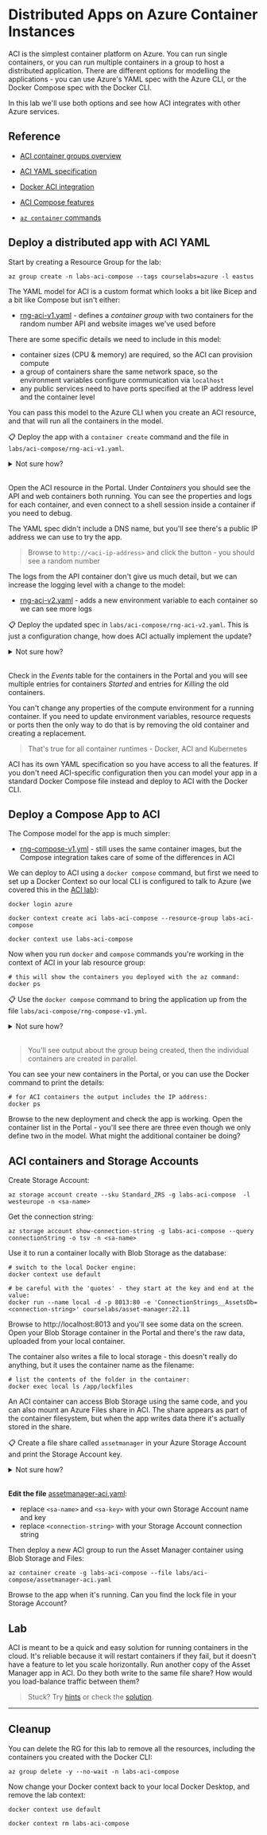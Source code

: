 # Distributed Apps on Azure Container Instances

ACI is the simplest container platform on Azure. You can run single containers, or you can run multiple containers in a group to host a distributed application. There are different options for modelling the applications - you can use Azure's YAML spec with the Azure CLI, or the Docker Compose spec with the Docker CLI.

In this lab we'll use both options and see how ACI integrates with other Azure services.

## Reference

- [ACI container groups overview](https://learn.microsoft.com/en-us/azure/container-instances/container-instances-container-groups)

- [ACI YAML specification](https://learn.microsoft.com/en-us/azure/container-instances/container-instances-reference-yaml)

- [Docker ACI integration](https://docs.docker.com/cloud/aci-integration/)

- [ACI Compose features](https://docs.docker.com/cloud/aci-compose-features/)

- [`az container` commands](https://docs.microsoft.com/en-us/cli/azure/container?view=azure-cli-latest)

## Deploy a distributed app with ACI YAML

Start by creating a Resource Group for the lab:

```
az group create -n labs-aci-compose --tags courselabs=azure -l eastus
```

The YAML model for ACI is a custom format which looks a bit like Bicep and a bit like Compose but isn't either:

- [rng-aci-v1.yaml](/labs/aci-compose/rng-aci-v1.yaml) - defines a _container group_ with two containers for the random number API and website images we've used before

There are some specific details we need to include in this model:

- container sizes (CPU & memory) are required, so the ACI can provision compute
- a group of containers share the same network space, so the environment variables configure communication via `localhost`
- any public services need to have ports specified at the IP address level and the container level

You can pass this model to the Azure CLI when you create an ACI resource, and that will run all the containers in the model.

📋 Deploy the app with a `container create` command and the file in `labs/aci-compose/rng-aci-v1.yaml`.

<details>
  <summary>Not sure how?</summary>

Check the help text:

```
az container create --help
```

You can supply a `file` parameter and a name:

```
az container create -g labs-aci-compose -n rng-app --file labs/aci-compose/rng-aci-v1.yaml
```

</details><br/>

Open the ACI resource in the Portal. Under _Containers_ you should see the API and web containers both running. You can see the properties and logs for each container, and even connect to a shell session inside a container if you need to debug.

The YAML spec didn't include a DNS name, but you'll see there's a public IP address we can use to try the app. 

> Browse to `http://<aci-ip-address>` and click the button - you should see a random number 

The logs from the API container don't give us much detail, but we can increase the logging level with a change to the model:

- [rng-aci-v2.yaml](/labs/aci-compose/rng-aci-v2.yaml) - adds a new environment variable to each container so we can see more logs

📋 Deploy the updated spec in `labs/aci-compose/rng-aci-v2.yaml`. This is just a configuration change, how does ACI actually implement the update?

<details>
  <summary>Not sure how?</summary>

Use the same container create command with the instance name and the updated spec:

```
az container create -g labs-aci-compose -n rng-app --file labs/aci-compose/rng-aci-v2.yaml
```

You'll see the output `Running...` for a while. The command recreates the containers and waits for the new ones to come online.

</details><br/>

Check in the _Events_ table for the containers in the Portal and you will see multiple entries for containers _Started_ and entries for _Killing_ the old containers.

You can't change any properties of the compute environment for a running container. If you need to update environment variables, resource requests or ports then the only way to do that is by removing the old container and creating a replacement.

> That's true for all container runtimes - Docker, ACI and Kubernetes 

ACI has its own YAML specification so you have access to all the features. If you don't need ACI-specific configuration then you can model your app in a standard Docker Compose file instead and deploy to ACI with the Docker CLI.

## Deploy a Compose App to ACI

The Compose model for the app is much simpler:

- [rng-compose-v1.yml](/labs/aci-compose/rng-compose-v1.yml) - still uses the same container images, but the Compose integration takes care of some of the differences in ACI

We can deploy to ACI using a `docker compose` command, but first we need to set up a Docker Context so our local CLI is configured to talk to Azure (we covered this in the [ACI lab](/labs/aci/README.md)):

```
docker login azure

docker context create aci labs-aci-compose --resource-group labs-aci-compose

docker context use labs-aci-compose
```

Now when you run `docker` and `compose` commands you're working in the context of ACI in your lab resource group:

```
# this will show the containers you deployed with the az command:
docker ps
```

📋 Use the `docker compose` command to bring the application up from the file `labs/aci-compose/rng-compose-v1.yml`.

<details>
  <summary>Not sure how?</summary>

It's the usual `up` command - you can specify a project name which becomes the ACI name:

```
docker compose -f labs/aci-compose/rng-compose-v1.yml --project-name rng-app-2 up -d 
```

</details><br/>

> You'll see output about the group being created, then the individual containers are created in parallel.

You can see your new containers in the Portal, or you can use the Docker command to print the details:

```
# for ACI containers the output includes the IP address:
docker ps
```

Browse to the new deployment and check the app is working. Open the container list in the Portal - you'll see there are three even though we only define two in the model. What might the additional container be doing?

## ACI containers and Storage Accounts

Create Storage Account:

```
az storage account create --sku Standard_ZRS -g labs-aci-compose  -l westeurope -n <sa-name>
```

Get the connection string:

```
az storage account show-connection-string -g labs-aci-compose --query connectionString -o tsv -n <sa-name>
```

Use it to run a container locally with Blob Storage as the database:

```
# switch to the local Docker engine:
docker context use default

# be careful with the 'quotes' - they start at the key and end at the value:
docker run --name local -d -p 8013:80 -e 'ConnectionStrings__AssetsDb=<connection-string>' courselabs/asset-manager:22.11
```

Browse to http://localhost:8013 and you'll see some data on the screen. Open your Blob Storage container in the Portal and there's the raw data, uploaded from your local container.

The container also writes a file to local storage - this doesn't really do anything, but it uses the container name as the filename:

```
# list the contents of the folder in the container:
docker exec local ls /app/lockfiles
```

An ACI container can access Blob Storage using the same code, and you can also mount an Azure Files share in ACI. The share appears as part of the container filesystem, but when the app writes data there it's actually stored in the share.

📋 Create a file share called `assetmanager` in your Azure Storage Account and print the Storage Account key.

<details>
  <summary>Not sure how?</summary>

We did this in the [Azure Files lab](/labs/storage-files/README.md):

```
# create the share:
az storage share create -n assetmanager --account-name <sa-name>

# print the key:
az storage account keys list -g labs-aci-compose --query "[0].value" -o tsv --account-name <sa-name>
```

</details><br/>

**Edit the file** [assetmanager-aci.yaml](/labs/aci-compose/assetmanager-aci.yaml):

- replace `<sa-name>` and `<sa-key>` with your own Storage Account name and key
- replace `<connection-string>` with your Storage Account connection string

Then deploy a new ACI group to run the Asset Manager container using Blob Storage and Files:

```
az container create -g labs-aci-compose --file labs/aci-compose/assetmanager-aci.yaml
```

Browse to the app when it's running. Can you find the lock file in your Storage Account?

## Lab

ACI is meant to be a quick and easy solution for running containers in the cloud. It's reliable because it will restart containers if they fail, but it doesn't have a feature to let you scale horizontally. Run another copy of the Asset Manager app in ACI. Do they both write to the same file share? How would you load-balance traffic between them?

> Stuck? Try [hints](hints.md) or check the [solution](solution.md).

___

## Cleanup

You can delete the RG for this lab to remove all the resources, including the containers you created with the Docker CLI:

```
az group delete -y --no-wait -n labs-aci-compose
```

Now change your Docker context back to your local Docker Desktop, and remove the lab context:

```
docker context use default

docker context rm labs-aci-compose
```
